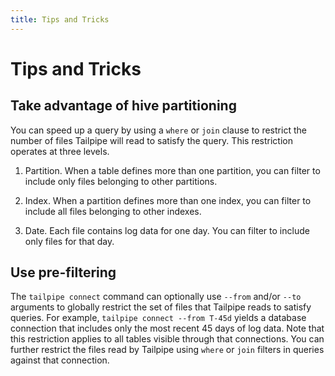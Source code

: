 ```yaml
---
title: Tips and Tricks
---
```


# Tips and Tricks

## Take advantage of hive partitioning

You can speed up a query by using a `where` or `join` clause to restrict the number of files Tailpipe will read to satisfy the query. This restriction operates at three levels.

1. Partition. When a table defines more than one partition, you can filter to include only files belonging to other partitions.

2. Index. When a partition defines more than one index, you can filter to include  all files belonging to other indexes.

3. Date. Each file contains log data for one day. You can filter to include only files for that day.

## Use pre-filtering

The `tailpipe connect` command can optionally use `--from` and/or `--to` arguments to globally restrict the set of files that Tailpipe reads to satisfy queries. For example, `tailpipe connect --from T-45d` yields a database connection that includes only the most recent 45 days of log data. Note that this restriction applies to all tables visible through that connections. You can further restrict the files read by Tailpipe using `where` or `join` filters in queries against that connection. 

